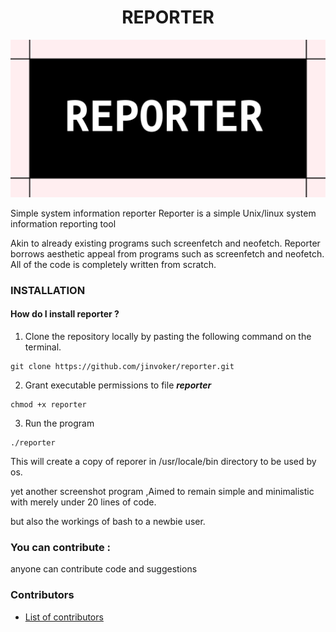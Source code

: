<h1 align="center">REPORTER</h1>

![Object Layout](image.png)

Simple system information reporter
Reporter is a simple Unix/linux system information reporting tool 

Akin to already existing programs such screenfetch and neofetch. Reporter borrows aesthetic appeal  from programs such as screenfetch and neofetch. All of the code is completely written from scratch.



### INSTALLATION
#### How do I install reporter ?

1. Clone the repository locally by pasting the following command on the terminal.
```
git clone https://github.com/jinvoker/reporter.git
```
2. Grant executable permissions to file <b><i>reporter</i></b>
```
chmod +x reporter
```
3. Run the program
```
./reporter
```

This will create a copy of reporer in /usr/locale/bin directory to be used by os.


yet another screenshot program ,Aimed to remain simple and minimalistic with merely under 20 lines of code.

but also the workings of bash to a newbie user.



### You can contribute :

anyone can contribute code and suggestions



### Contributors

* [List of contributors][contribute]

[contribute]: https://github.com/jinvoker/reporter/graphs/contributors

